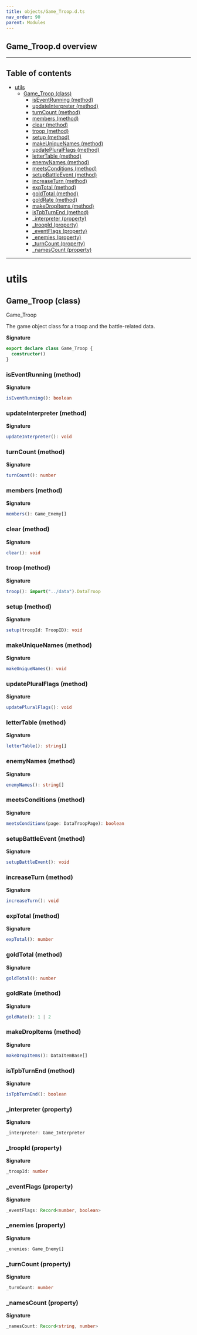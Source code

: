 ```yaml
---
title: objects/Game_Troop.d.ts
nav_order: 90
parent: Modules
---
```


## Game_Troop.d overview

---

<h2 class="text-delta">Table of contents</h2>

- [utils](#utils)
  - [Game_Troop (class)](#game_troop-class)
    - [isEventRunning (method)](#iseventrunning-method)
    - [updateInterpreter (method)](#updateinterpreter-method)
    - [turnCount (method)](#turncount-method)
    - [members (method)](#members-method)
    - [clear (method)](#clear-method)
    - [troop (method)](#troop-method)
    - [setup (method)](#setup-method)
    - [makeUniqueNames (method)](#makeuniquenames-method)
    - [updatePluralFlags (method)](#updatepluralflags-method)
    - [letterTable (method)](#lettertable-method)
    - [enemyNames (method)](#enemynames-method)
    - [meetsConditions (method)](#meetsconditions-method)
    - [setupBattleEvent (method)](#setupbattleevent-method)
    - [increaseTurn (method)](#increaseturn-method)
    - [expTotal (method)](#exptotal-method)
    - [goldTotal (method)](#goldtotal-method)
    - [goldRate (method)](#goldrate-method)
    - [makeDropItems (method)](#makedropitems-method)
    - [isTpbTurnEnd (method)](#istpbturnend-method)
    - [\_interpreter (property)](#_interpreter-property)
    - [\_troopId (property)](#_troopid-property)
    - [\_eventFlags (property)](#_eventflags-property)
    - [\_enemies (property)](#_enemies-property)
    - [\_turnCount (property)](#_turncount-property)
    - [\_namesCount (property)](#_namescount-property)

---

# utils

## Game_Troop (class)

Game_Troop

The game object class for a troop and the battle-related data.

**Signature**

```ts
export declare class Game_Troop {
  constructor()
}
```

### isEventRunning (method)

**Signature**

```ts
isEventRunning(): boolean
```

### updateInterpreter (method)

**Signature**

```ts
updateInterpreter(): void
```

### turnCount (method)

**Signature**

```ts
turnCount(): number
```

### members (method)

**Signature**

```ts
members(): Game_Enemy[]
```

### clear (method)

**Signature**

```ts
clear(): void
```

### troop (method)

**Signature**

```ts
troop(): import("../data").DataTroop
```

### setup (method)

**Signature**

```ts
setup(troopId: TroopID): void
```

### makeUniqueNames (method)

**Signature**

```ts
makeUniqueNames(): void
```

### updatePluralFlags (method)

**Signature**

```ts
updatePluralFlags(): void
```

### letterTable (method)

**Signature**

```ts
letterTable(): string[]
```

### enemyNames (method)

**Signature**

```ts
enemyNames(): string[]
```

### meetsConditions (method)

**Signature**

```ts
meetsConditions(page: DataTroopPage): boolean
```

### setupBattleEvent (method)

**Signature**

```ts
setupBattleEvent(): void
```

### increaseTurn (method)

**Signature**

```ts
increaseTurn(): void
```

### expTotal (method)

**Signature**

```ts
expTotal(): number
```

### goldTotal (method)

**Signature**

```ts
goldTotal(): number
```

### goldRate (method)

**Signature**

```ts
goldRate(): 1 | 2
```

### makeDropItems (method)

**Signature**

```ts
makeDropItems(): DataItemBase[]
```

### isTpbTurnEnd (method)

**Signature**

```ts
isTpbTurnEnd(): boolean
```

### \_interpreter (property)

**Signature**

```ts
_interpreter: Game_Interpreter
```

### \_troopId (property)

**Signature**

```ts
_troopId: number
```

### \_eventFlags (property)

**Signature**

```ts
_eventFlags: Record<number, boolean>
```

### \_enemies (property)

**Signature**

```ts
_enemies: Game_Enemy[]
```

### \_turnCount (property)

**Signature**

```ts
_turnCount: number
```

### \_namesCount (property)

**Signature**

```ts
_namesCount: Record<string, number>
```
